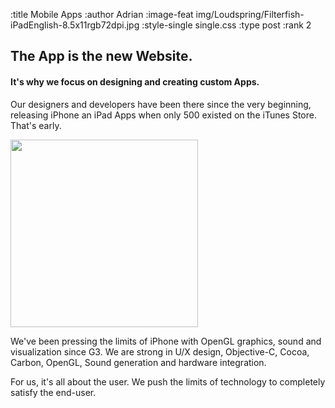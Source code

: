 :title Mobile Apps
:author Adrian
:image-feat img/Loudspring/Filterfish-iPadEnglish-8.5x11rgb72dpi.jpg
:style-single single.css
:type post
:rank 2

<h2>The App is the new Website.</h2>
<h4>It's why we focus on designing and creating custom Apps.</h4>

<p>Our designers and developers have been there since the very beginning, releasing iPhone an iPad Apps when only 500 existed on the iTunes Store. That's early.</p>

<p><img class="alignleft" src="/static/img/Loudspring/Filterfish-iPadEnglish-8.5x11rgb72dpi.jpg" alt="" width="300" /></p>

<p>We've been pressing the limits of iPhone with OpenGL graphics, sound and visualization since G3. We are strong in U/X design, Objective-C, Cocoa, Carbon, OpenGL, Sound generation and hardware integration.</p>

<p>For us, it's all about the user. We push the limits of technology to completely satisfy the end-user.</p>

